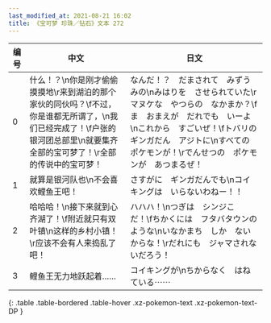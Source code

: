 ```yaml
---
last_modified_at: 2021-08-21 16:02
title: 《宝可梦 珍珠／钻石》文本 272
---
```

| 编号 | 中文 | 日文 |
| ---- | ---- | ---- |
| 0 | 什么！？\n你是刚才偷偷摸摸地\r来到湖泊的那个家伙的同伙吗？\f不过，你是谁都无所谓了，\n我们已经完成了！\f户张的银河团总部里\n就要集齐全部的宝可梦了！\r全部的传说中的宝可梦！ | なんだ！？　だまされて　みずうみの\nみはりを　させられていた\rマヌケな　やつらの　なかまか？\fま　おまえが　だれでも　いーよ\nこれから　すごいぜ！\fトバリの　ギンガだん　アジトに\nすべての　ポケモンが！\rでんせつの　ポケモンが　あつまるぜ！ |
| 1 | 就算是银河队也\n不会喜欢鲤鱼王吧！ | さすがに　ギンガだんでも\nコイキングは　いらないわねー！！ |
| 2 | 哈哈哈！\n接下来就到心齐湖了！\f附近就只有双叶镇\n这样的乡村小镇！\r应该不会有人来捣乱了吧！ | ハハハ！\nつぎは　シンジこ　だ！\fちかくには　フタバタウンの　ような\nいなかまち　しか　ないからな！\rだれにも　ジャマされないだろう！ |
| 3 | 鲤鱼王无力地跃起着…… | コイキングが\nちからなく　はねている⋯⋯ |
{: .table .table-bordered .table-hover .xz-pokemon-text .xz-pokemon-text-DP }